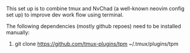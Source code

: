 This set up is to combine tmux and NvChad (a well-known neovim config set up) to improve dev work flow using terminal.

The following dependencies (mostly github repoes) need to be installed manually:
1. git clone https://github.com/tmux-plugins/tpm ~/.tmux/plugins/tpm
